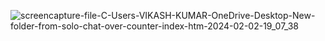 ![screencapture-file-C-Users-VIKASH-KUMAR-OneDrive-Desktop-New-folder-from-solo-chat-over-counter-index-htm-2024-02-02-19_07_38](https://github.com/becodewala-youtube/Counter/assets/83962116/c1614cfd-22d3-457a-a183-9abe9236105f)
